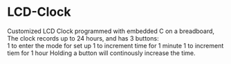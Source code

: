 # LCD-Clock
Customized LCD Clock programmed with embedded C on a breadboard, 
The clock records up to 24 hours, and has 3 buttons:\
1 to enter the mode for set up 
1 to increment time for 1 minute
1 to increment tiem for 1 hour
Holding a button will continously increase the time.


